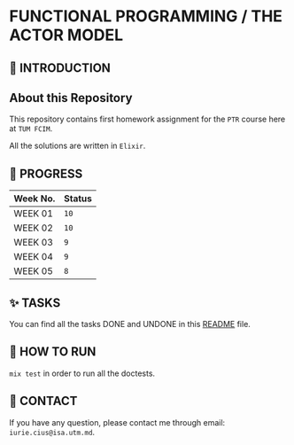 # FUNCTIONAL PROGRAMMING / THE ACTOR MODEL

## 📑 INTRODUCTION

## About this Repository

This repository contains first homework assignment for the `PTR` course here at `TUM FCIM`.

All the solutions are written in `Elixir`.

## 🎯 PROGRESS

|  Week No. | Status |
|-----------|--------|
| WEEK 01   | `10`   |
| WEEK 02   | `10`   |
| WEEK 03   | `9`    |
| WEEK 04   | `9` |
| WEEK 05   | `8` |

## ✨ TASKS

You can find all the tasks DONE and UNDONE in this <a href="https://github.com/IuraCPersonal/ptr-project-0/tree/main/lib">README</a> file.

## 🚀 HOW TO RUN

`mix test` in order to run all the doctests.

## 📮 CONTACT

If you have any question, please contact me through email: `iurie.cius@isa.utm.md`.
